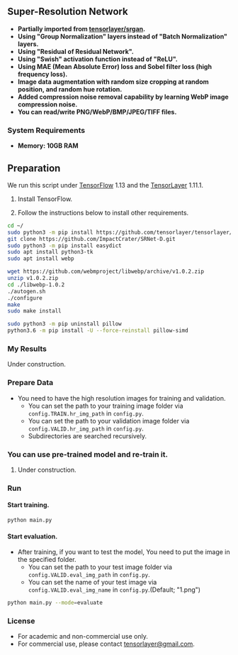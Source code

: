 ## Super-Resolution Network

- **Partially imported from [tensorlayer/srgan](https://github.com/tensorlayer/srgan).**
- **Using "Group Normalization" layers instead of "Batch Normalization" layers.**
- **Using "Residual of Residual Network".**
- **Using "Swish" activation function instead of "ReLU".**
- **Using MAE (Mean Absolute Error) loss and Sobel filter loss (high frequency loss).**
- **Image data augmentation with random size cropping at random position, and random hue rotation.**
- **Added compression noise removal capability by learning WebP image compression noise.**
- **You can read/write PNG/WebP/BMP/JPEG/TIFF files.**

### System Requirements
- **Memory: 10GB RAM**

## Preparation

We run this script under [TensorFlow](https://www.tensorflow.org) 1.13 and the [TensorLayer](https://github.com/tensorlayer/tensorlayer) 1.11.1.

1. Install TensorFlow.

1. Follow the instructions below to install other requirements.
```bash
cd ~/
sudo python3 -m pip install https://github.com/tensorlayer/tensorlayer/archive/1.11.1.zip
git clone https://github.com/ImpactCrater/SRNet-D.git
sudo python3 -m pip install easydict
sudo apt install python3-tk
sudo apt install webp

wget https://github.com/webmproject/libwebp/archive/v1.0.2.zip
unzip v1.0.2.zip
cd ./libwebp-1.0.2
./autogen.sh
./configure
make
sudo make install

sudo python3 -m pip uninstall pillow
python3.6 -m pip install -U --force-reinstall pillow-simd
```

### My Results
Under construction.

### Prepare Data

 - You need to have the high resolution images for training and validation.
   -  You can set the path to your training image folder via `config.TRAIN.hr_img_path` in `config.py`.
   -  You can set the path to your validation image folder via `config.VALID.hr_img_path` in `config.py`.
   -  Subdirectories are searched recursively.

### You can use pre-trained model and re-train it.
 1. Under construction.

### Run

#### Start training.

```bash
python main.py
```

#### Start evaluation.
 - After training, if you want to test the model, You need to put the image in the specified folder.
   -  You can set the path to your test image folder via `config.VALID.eval_img_path` in `config.py`.
   -  You can set the name of your test image via `config.VALID.eval_img_name` in `config.py`.(Default; "1.png")
  

```bash
python main.py --mode=evaluate 
```

### License

- For academic and non-commercial use only.
- For commercial use, please contact tensorlayer@gmail.com.
